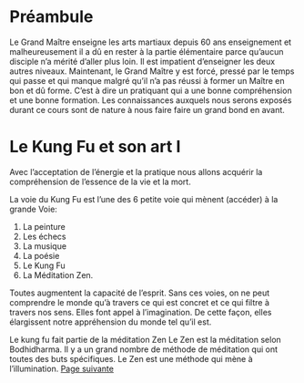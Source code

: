 # Préambule
Le Grand Maître enseigne les arts martiaux depuis 60 ans enseignement et malheureusement il a dû en rester à la partie  élémentaire parce qu’aucun disciple n’a mérité d’aller plus loin. Il est impatient d’enseigner les deux autres niveaux. Maintenant, le Grand Maître y est forcé, pressé par le temps qui passe et qui manque malgré qu’il n’a pas réussi à former un Maître en bon et dû forme. C’est à dire un pratiquant qui a une bonne compréhension et une bonne formation. Les connaissances auxquels nous serons exposés durant ce cours sont de nature à nous faire faire un grand bond en avant.
# Le Kung Fu et son art I

Avec l’acceptation de l’énergie et la pratique nous allons acquérir la compréhension de l’essence de la vie et la mort.

La voie du Kung Fu est l’une des 6 petite voie qui mènent (accéder) à la grande Voie:
1. La peinture
2. Les échecs
3. La musique
4. La poésie
5. Le Kung Fu
6. La Méditation Zen.

Toutes augmentent la capacité de l’esprit. Sans ces voies, on ne peut comprendre le monde qu’à travers ce qui est concret et ce qui filtre à travers nos sens. Elles font appel à l’imagination. De cette façon, elles élargissent notre appréhension du monde tel qu’il est.

Le kung fu fait partie de la méditation Zen
Le Zen est la méditation selon Bodhidharma. Il y a un grand nombre de méthode de méditation qui ont toutes des buts spécifiques. Le Zen est une méthode qui mène à l’illumination. 
[Page suivante](2024-01-07-02.md)
